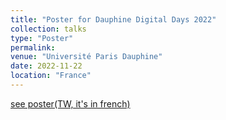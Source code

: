 ```yaml
---
title: "Poster for Dauphine Digital Days 2022"
collection: talks
type: "Poster"
permalink: 
venue: "Université Paris Dauphine"
date: 2022-11-22
location: "France"
---
```


[see poster(TW, it's in french)](https://matthieuhervouin.github.io/files/Dauphine_digital_days.pdf)


